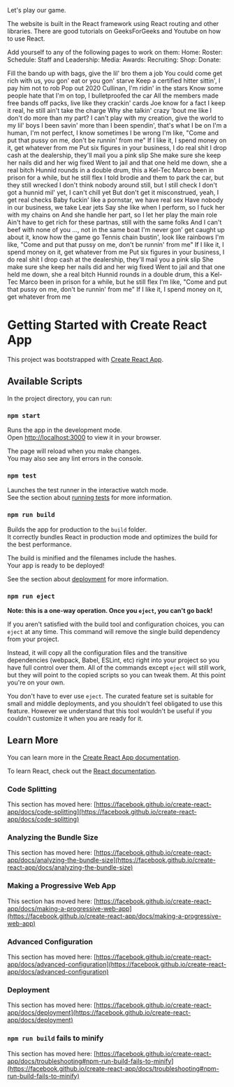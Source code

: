 Let's play our game.

The website is built in the React framework using React routing and other libraries. There are good tutorials on GeeksForGeeks and Youtube on how to use React.

Add yourself to any of the following pages to work on them:
Home:
Roster:
Schedule:
Staff and Leadership:
Media:
Awards:
Recruiting:
Shop:
Donate:

Fill the bando up with bags, give the lil' bro them a job
You could come get rich with us, you gon' eat or you gon' starve
Keep a certified hitter sittin', I pay him not to rob
Pop out 2020 Cullinan, I'm ridin' in the stars
Know some people hate that I'm on top, I bulletproofed the car
All the members made free bands off packs, live like they crackin' cards
Joe know for a fact I keep it real, he still ain't take the charge
Why she talkin' crazy 'bout me like I don't do more than my part?
I can't play with my creation, give the world to my lil' boys
I been savin' more than I been spendin', that's what I be on
I'm a human, I'm not perfect, I know sometimes I be wrong
I'm like, "Come and put that pussy on me, don't be runnin' from me"
If I like it, I spend money on it, get whatever from me
Put six figures in your business, I do real shit
I drop cash at the dealership, they'll mail you a pink slip
She make sure she keep her nails did and her wig fixed
Went to jail and that one held me down, she a real bitch
Hunnid rounds in a double drum, this a Kel-Tec
Marco been in prison for a while, but he still flex
I told brodie and them to park the car, but they still wrecked
I don't think nobody around still, but I still check
I don't got a hunnid mil' yet, I can't chill yet
But don't get it misconstrued, yeah, I get real checks
Baby fuckin' like a pornstar, we have real sex
Have nobody in our business, we take Lear jets
Say she like when I perform, so I fuck her with my chains on
And she handle her part, so I let her play the main role
Ain't have to get rich for these partnas, still with the same folks
And I can't beef with none of you ..., not in the same boat
I'm never gon' get caught up about it, know how the game go
Tennis chain bustin', look like rainbows
I'm like, "Come and put that pussy on me, don't be runnin' from me"
If I like it, I spend money on it, get whatever from me
Put six figures in your business, I do real shit
I drop cash at the dealership, they'll mail you a pink slip
She make sure she keep her nails did and her wig fixed
Went to jail and that one held me down, she a real bitch
Hunnid rounds in a double drum, this a Kel-Tec
Marco been in prison for a while, but he still flex
I'm like, "Come and put that pussy on me, don't be runnin' from me"
If I like it, I spend money on it, get whatever from me

# Getting Started with Create React App

This project was bootstrapped with [Create React App](https://github.com/facebook/create-react-app).

## Available Scripts

In the project directory, you can run:

### `npm start`

Runs the app in the development mode.\
Open [http://localhost:3000](http://localhost:3000) to view it in your browser.

The page will reload when you make changes.\
You may also see any lint errors in the console.

### `npm test`

Launches the test runner in the interactive watch mode.\
See the section about [running tests](https://facebook.github.io/create-react-app/docs/running-tests) for more information.

### `npm run build`

Builds the app for production to the `build` folder.\
It correctly bundles React in production mode and optimizes the build for the best performance.

The build is minified and the filenames include the hashes.\
Your app is ready to be deployed!

See the section about [deployment](https://facebook.github.io/create-react-app/docs/deployment) for more information.

### `npm run eject`

**Note: this is a one-way operation. Once you `eject`, you can't go back!**

If you aren't satisfied with the build tool and configuration choices, you can `eject` at any time. This command will remove the single build dependency from your project.

Instead, it will copy all the configuration files and the transitive dependencies (webpack, Babel, ESLint, etc) right into your project so you have full control over them. All of the commands except `eject` will still work, but they will point to the copied scripts so you can tweak them. At this point you're on your own.

You don't have to ever use `eject`. The curated feature set is suitable for small and middle deployments, and you shouldn't feel obligated to use this feature. However we understand that this tool wouldn't be useful if you couldn't customize it when you are ready for it.

## Learn More

You can learn more in the [Create React App documentation](https://facebook.github.io/create-react-app/docs/getting-started).

To learn React, check out the [React documentation](https://reactjs.org/).

### Code Splitting

This section has moved here: [https://facebook.github.io/create-react-app/docs/code-splitting](https://facebook.github.io/create-react-app/docs/code-splitting)

### Analyzing the Bundle Size

This section has moved here: [https://facebook.github.io/create-react-app/docs/analyzing-the-bundle-size](https://facebook.github.io/create-react-app/docs/analyzing-the-bundle-size)

### Making a Progressive Web App

This section has moved here: [https://facebook.github.io/create-react-app/docs/making-a-progressive-web-app](https://facebook.github.io/create-react-app/docs/making-a-progressive-web-app)

### Advanced Configuration

This section has moved here: [https://facebook.github.io/create-react-app/docs/advanced-configuration](https://facebook.github.io/create-react-app/docs/advanced-configuration)

### Deployment

This section has moved here: [https://facebook.github.io/create-react-app/docs/deployment](https://facebook.github.io/create-react-app/docs/deployment)

### `npm run build` fails to minify

This section has moved here: [https://facebook.github.io/create-react-app/docs/troubleshooting#npm-run-build-fails-to-minify](https://facebook.github.io/create-react-app/docs/troubleshooting#npm-run-build-fails-to-minify)
